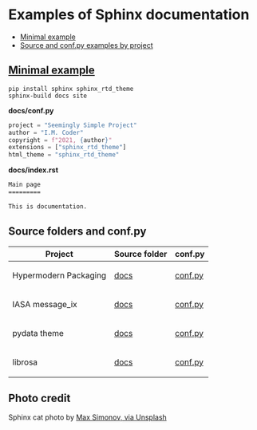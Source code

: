 # Examples of Sphinx documentation

- [Minimal example](#minimal) 
- [Source and conf.py examples by project](#examples)


<a id="minimal">
  
## [Minimal example](https://gitlab.com/epogrebnyak/sphinx-minimal/)

```
pip install sphinx sphinx_rtd_theme
sphinx-build docs site
```

**docs/conf.py**

```python
project = "Seemingly Simple Project"
author = "I.M. Coder"
copyright = f"2021, {author}"
extensions = ["sphinx_rtd_theme"]
html_theme = "sphinx_rtd_theme"
```

**docs/index.rst**

```rst
Main page
=========

This is documentation.
```

<a id="examples">
  
## Source folders and conf.py

<table>
<thead>
<tr class="header">
<th>Project</th>
<th>Source folder</th>
<th>conf.py</th>
</tr>
</thead>
<tbody>
<tr>
<td><p>Hypermodern Packaging</p></td>
<td><p><a href="https://github.com/cjolowicz/cookiecutter-hypermodern-python/tree/master/%7B%7Bcookiecutter.project_name%7D%7D/docs">docs</a></p></td>
<td><p><a href="https://github.com/cjolowicz/cookiecutter-hypermodern-python/blob/master/%7B%7Bcookiecutter.project_name%7D%7D/docs/conf.py">conf.py</a></p></td>
</tr>
<tr>
<td><p>IASA message_ix</p></td>
<td><p><a href="https://github.com/iiasa/message_ix/tree/master/doc">docs</a></p></td>
<td><p><a href="https://github.com/iiasa/message_ix/blob/master/doc/conf.py">conf.py</a></p></td>
</tr>
<tr>
<td><p>pydata theme</p></td>
<td><p><a href="https://github.com/pandas-dev/pydata-sphinx-theme/blob/master/docs/">docs</a></p></td>
<td><p><a href="https://github.com/pandas-dev/pydata-sphinx-theme/blob/master/docs/conf.py">conf.py</a></p></td>
</tr>
<tr>
<td><p>librosa</p></td>
<td><p><a href="https://github.com/librosa/librosa/blob/main/docs/">docs</a></p></td>
<td><p><a href="https://github.com/librosa/librosa/blob/main/docs/conf.py">conf.py</a></p></td>
</tr>
</tbody>
</table>


## Photo credit

Sphinx cat photo by [Max Simonov, via Unsplash](https://unsplash.com/photos/fU4YA9w5taw)
